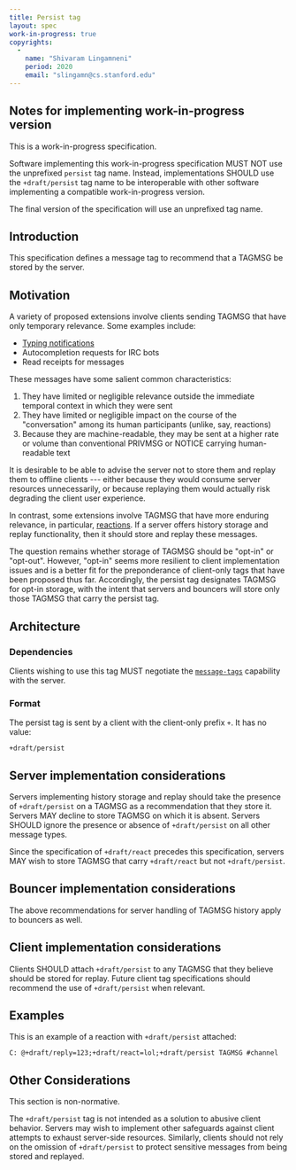 ```yaml
---
title: Persist tag
layout: spec
work-in-progress: true
copyrights:
  -
    name: "Shivaram Lingamneni"
    period: 2020
    email: "slingamn@cs.stanford.edu"
---
```


## Notes for implementing work-in-progress version

This is a work-in-progress specification.

Software implementing this work-in-progress specification MUST NOT use the unprefixed `persist` tag name. Instead, implementations SHOULD use the `+draft/persist` tag name to be interoperable with other software implementing a compatible work-in-progress version.

The final version of the specification will use an unprefixed tag name.

## Introduction

This specification defines a message tag to recommend that a TAGMSG be stored by the server.

## Motivation

A variety of proposed extensions involve clients sending TAGMSG that have only temporary relevance. Some examples include:

* [Typing notifications](https://ircv3.net/specs/client-tags/typing)
* Autocompletion requests for IRC bots
* Read receipts for messages

These messages have some salient common characteristics:

1. They have limited or negligible relevance outside the immediate temporal context in which they were sent
1. They have limited or negligible impact on the course of the "conversation" among its human participants (unlike, say, reactions)
1. Because they are machine-readable, they may be sent at a higher rate or volume than conventional PRIVMSG or NOTICE carrying human-readable text

It is desirable to be able to advise the server not to store them and replay them to offline clients --- either because they would consume server resources unnecessarily, or because replaying them would actually risk degrading the client user experience.

In contrast, some extensions involve TAGMSG that have more enduring relevance, in particular, [reactions](./react). If a server offers history storage and replay functionality, then it should store and replay these messages.

The question remains whether storage of TAGMSG should be "opt-in" or "opt-out". However, "opt-in" seems more resilient to client implementation issues and is a better fit for the preponderance of client-only tags that have been proposed thus far. Accordingly, the persist tag designates TAGMSG for opt-in storage, with the intent that servers and bouncers will store only those TAGMSG that carry the persist tag.

## Architecture

### Dependencies

Clients wishing to use this tag MUST negotiate the [`message-tags`](../extensions/message-tags.html) capability with the server.

### Format

The persist tag is sent by a client with the client-only prefix `+`. It has no value:

    +draft/persist

## Server implementation considerations

Servers implementing history storage and replay should take the presence of `+draft/persist` on a TAGMSG as a recommendation that they store it. Servers MAY decline to store TAGMSG on which it is absent. Servers SHOULD ignore the presence or absence of `+draft/persist` on all other message types.

Since the specification of `+draft/react` precedes this specification, servers MAY wish to store TAGMSG that carry `+draft/react` but not `+draft/persist`.

## Bouncer implementation considerations

The above recommendations for server handling of TAGMSG history apply to bouncers as well.

## Client implementation considerations

Clients SHOULD attach `+draft/persist` to any TAGMSG that they believe should be stored for replay. Future client tag specifications should recommend the use of `+draft/persist` when relevant.

## Examples

This is an example of a reaction with `+draft/persist` attached:

    C: @+draft/reply=123;+draft/react=lol;+draft/persist TAGMSG #channel

## Other Considerations

This section is non-normative.

The `+draft/persist` tag is not intended as a solution to abusive client behavior. Servers may wish to implement other safeguards against client attempts to exhaust server-side resources. Similarly, clients should not rely on the omission of `+draft/persist` to protect sensitive messages from being stored and replayed.
